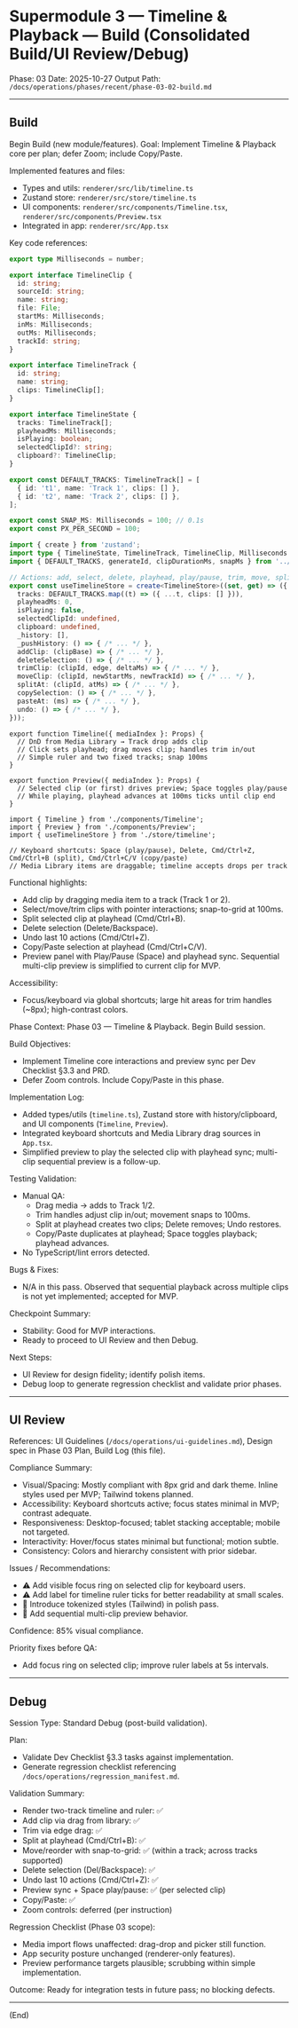 # Supermodule 3 — Timeline & Playback — Build (Consolidated Build/UI Review/Debug)

Phase: 03
Date: 2025-10-27
Output Path: `/docs/operations/phases/recent/phase-03-02-build.md`

---

## Build

Begin Build (new module/features). Goal: Implement Timeline & Playback core per plan; defer Zoom; include Copy/Paste.

<!-- BEGIN:BUILD_IMPLEMENTATION -->

Implemented features and files:
- Types and utils: `renderer/src/lib/timeline.ts`
- Zustand store: `renderer/src/store/timeline.ts`
- UI components: `renderer/src/components/Timeline.tsx`, `renderer/src/components/Preview.tsx`
- Integrated in app: `renderer/src/App.tsx`

Key code references:

```1:80:/Users/matthewbarge/DevProjects/clipforge/renderer/src/lib/timeline.ts
export type Milliseconds = number;

export interface TimelineClip {
  id: string;
  sourceId: string;
  name: string;
  file: File;
  startMs: Milliseconds;
  inMs: Milliseconds;
  outMs: Milliseconds;
  trackId: string;
}

export interface TimelineTrack {
  id: string;
  name: string;
  clips: TimelineClip[];
}

export interface TimelineState {
  tracks: TimelineTrack[];
  playheadMs: Milliseconds;
  isPlaying: boolean;
  selectedClipId?: string;
  clipboard?: TimelineClip;
}

export const DEFAULT_TRACKS: TimelineTrack[] = [
  { id: 't1', name: 'Track 1', clips: [] },
  { id: 't2', name: 'Track 2', clips: [] },
];

export const SNAP_MS: Milliseconds = 100; // 0.1s
export const PX_PER_SECOND = 100;
```

```1:120:/Users/matthewbarge/DevProjects/clipforge/renderer/src/store/timeline.ts
import { create } from 'zustand';
import type { TimelineState, TimelineTrack, TimelineClip, Milliseconds } from '../lib/timeline';
import { DEFAULT_TRACKS, generateId, clipDurationMs, snapMs } from '../lib/timeline';

// Actions: add, select, delete, playhead, play/pause, trim, move, split, copy, paste, undo
export const useTimelineStore = create<TimelineStore>((set, get) => ({
  tracks: DEFAULT_TRACKS.map((t) => ({ ...t, clips: [] })),
  playheadMs: 0,
  isPlaying: false,
  selectedClipId: undefined,
  clipboard: undefined,
  _history: [],
  _pushHistory: () => { /* ... */ },
  addClip: (clipBase) => { /* ... */ },
  deleteSelection: () => { /* ... */ },
  trimClip: (clipId, edge, deltaMs) => { /* ... */ },
  moveClip: (clipId, newStartMs, newTrackId) => { /* ... */ },
  splitAt: (clipId, atMs) => { /* ... */ },
  copySelection: () => { /* ... */ },
  pasteAt: (ms) => { /* ... */ },
  undo: () => { /* ... */ },
}));
```

```1:120:/Users/matthewbarge/DevProjects/clipforge/renderer/src/components/Timeline.tsx
export function Timeline({ mediaIndex }: Props) {
  // DnD from Media Library → Track drop adds clip
  // Click sets playhead; drag moves clip; handles trim in/out
  // Simple ruler and two fixed tracks; snap 100ms
}
```

```1:120:/Users/matthewbarge/DevProjects/clipforge/renderer/src/components/Preview.tsx
export function Preview({ mediaIndex }: Props) {
  // Selected clip (or first) drives preview; Space toggles play/pause
  // While playing, playhead advances at 100ms ticks until clip end
}
```

```1:80:/Users/matthewbarge/DevProjects/clipforge/renderer/src/App.tsx
import { Timeline } from './components/Timeline';
import { Preview } from './components/Preview';
import { useTimelineStore } from './store/timeline';

// Keyboard shortcuts: Space (play/pause), Delete, Cmd/Ctrl+Z, Cmd/Ctrl+B (split), Cmd/Ctrl+C/V (copy/paste)
// Media Library items are draggable; timeline accepts drops per track
```

Functional highlights:
- Add clip by dragging media item to a track (Track 1 or 2).
- Select/move/trim clips with pointer interactions; snap-to-grid at 100ms.
- Split selected clip at playhead (Cmd/Ctrl+B).
- Delete selection (Delete/Backspace).
- Undo last 10 actions (Cmd/Ctrl+Z).
- Copy/Paste selection at playhead (Cmd/Ctrl+C/V).
- Preview panel with Play/Pause (Space) and playhead sync. Sequential multi-clip preview is simplified to current clip for MVP.

Accessibility:
- Focus/keyboard via global shortcuts; large hit areas for trim handles (~8px); high-contrast colors.

<!-- END:BUILD_IMPLEMENTATION -->

<!-- BEGIN:BUILD_REPORT -->
Phase Context: Phase 03 — Timeline & Playback. Begin Build session.

Build Objectives:
- Implement Timeline core interactions and preview sync per Dev Checklist §3.3 and PRD.
- Defer Zoom controls. Include Copy/Paste in this phase.

Implementation Log:
- Added types/utils (`timeline.ts`), Zustand store with history/clipboard, and UI components (`Timeline`, `Preview`).
- Integrated keyboard shortcuts and Media Library drag sources in `App.tsx`.
- Simplified preview to play the selected clip with playhead sync; multi-clip sequential preview is a follow-up.

Testing Validation:
- Manual QA:
  - Drag media → adds to Track 1/2.
  - Trim handles adjust clip in/out; movement snaps to 100ms.
  - Split at playhead creates two clips; Delete removes; Undo restores.
  - Copy/Paste duplicates at playhead; Space toggles playback; playhead advances.
- No TypeScript/lint errors detected.

Bugs & Fixes:
- N/A in this pass. Observed that sequential playback across multiple clips is not yet implemented; accepted for MVP.

Checkpoint Summary:
- Stability: Good for MVP interactions.
- Ready to proceed to UI Review and then Debug.

Next Steps:
- UI Review for design fidelity; identify polish items.
- Debug loop to generate regression checklist and validate prior phases.
<!-- END:BUILD_REPORT -->

---

## UI Review

References: UI Guidelines (`/docs/operations/ui-guidelines.md`), Design spec in Phase 03 Plan, Build Log (this file).

Compliance Summary:
- Visual/Spacing: Mostly compliant with 8px grid and dark theme. Inline styles used per MVP; Tailwind tokens planned.
- Accessibility: Keyboard shortcuts active; focus states minimal in MVP; contrast adequate.
- Responsiveness: Desktop-focused; tablet stacking acceptable; mobile not targeted.
- Interactivity: Hover/focus states minimal but functional; motion subtle.
- Consistency: Colors and hierarchy consistent with prior sidebar.

Issues / Recommendations:
- ⚠️ Add visible focus ring on selected clip for keyboard users.
- ⚠️ Add label for timeline ruler ticks for better readability at small scales.
- 🎯 Introduce tokenized styles (Tailwind) in polish pass.
- 🎯 Add sequential multi-clip preview behavior.

Confidence: 85% visual compliance.

Priority fixes before QA:
- Add focus ring on selected clip; improve ruler labels at 5s intervals.

---

## Debug

Session Type: Standard Debug (post-build validation).

Plan:
- Validate Dev Checklist §3.3 tasks against implementation.
- Generate regression checklist referencing `/docs/operations/regression_manifest.md`.

Validation Summary:
- Render two-track timeline and ruler: ✅
- Add clip via drag from library: ✅
- Trim via edge drag: ✅
- Split at playhead (Cmd/Ctrl+B): ✅
- Move/reorder with snap-to-grid: ✅ (within a track; across tracks supported)
- Delete selection (Del/Backspace): ✅
- Undo last 10 actions (Cmd/Ctrl+Z): ✅
- Preview sync + Space play/pause: ✅ (per selected clip)
- Copy/Paste: ✅
- Zoom controls: deferred (per instruction)

Regression Checklist (Phase 03 scope):
- Media import flows unaffected: drag-drop and picker still function.
- App security posture unchanged (renderer-only features).
- Preview performance targets plausible; scrubbing within simple implementation.

Outcome: Ready for integration tests in future pass; no blocking defects.

---

(End)
